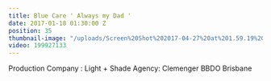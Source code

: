 ```yaml
---
title: Blue Care ' Always my Dad '
date: 2017-01-18 01:30:00 Z
position: 35
thumbnail-image: "/uploads/Screen%20Shot%202017-04-27%20at%201.59.19%20pm.png"
video: 199927133
---
```


Production Company : Light + Shade 
Agency: Clemenger BBDO Brisbane